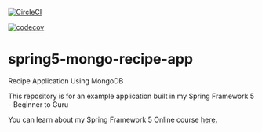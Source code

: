 [![CircleCI](https://circleci.com/gh/dpetan/spring5-mongo-recipe-app/tree/master.svg?style=svg)](https://circleci.com/gh/dpetan/spring5-mongo-recipe-app/tree/master)

[![codecov](https://codecov.io/gh/dpetan/spring5-mongo-recipe-app/branch/master/graph/badge.svg)](https://codecov.io/gh/dpetan/spring5-mongo-recipe-app)

# spring5-mongo-recipe-app
Recipe Application Using MongoDB

This repository is for an example application built in my Spring Framework 5 - Beginner to Guru

You can learn about my Spring Framework 5 Online course [here.](http://courses.springframework.guru/p/spring-framework-5-begginer-to-guru/?product_id=363173)
